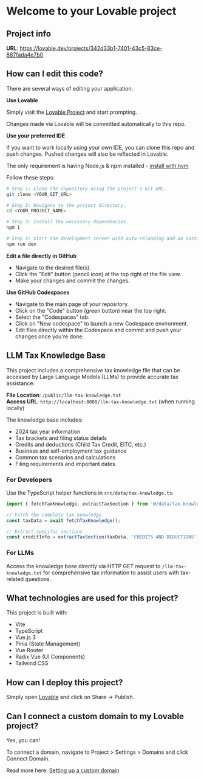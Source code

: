 # Welcome to your Lovable project

## Project info

**URL**: https://lovable.dev/projects/342d33b1-7401-43c5-83ce-887fada4e7b0

## How can I edit this code?

There are several ways of editing your application.

**Use Lovable**

Simply visit the [Lovable Project](https://lovable.dev/projects/342d33b1-7401-43c5-83ce-887fada4e7b0) and start prompting.

Changes made via Lovable will be committed automatically to this repo.

**Use your preferred IDE**

If you want to work locally using your own IDE, you can clone this repo and push changes. Pushed changes will also be reflected in Lovable.

The only requirement is having Node.js & npm installed - [install with nvm](https://github.com/nvm-sh/nvm#installing-and-updating)

Follow these steps:

```sh
# Step 1: Clone the repository using the project's Git URL.
git clone <YOUR_GIT_URL>

# Step 2: Navigate to the project directory.
cd <YOUR_PROJECT_NAME>

# Step 3: Install the necessary dependencies.
npm i

# Step 4: Start the development server with auto-reloading and an instant preview.
npm run dev
```

**Edit a file directly in GitHub**

- Navigate to the desired file(s).
- Click the "Edit" button (pencil icon) at the top right of the file view.
- Make your changes and commit the changes.

**Use GitHub Codespaces**

- Navigate to the main page of your repository.
- Click on the "Code" button (green button) near the top right.
- Select the "Codespaces" tab.
- Click on "New codespace" to launch a new Codespace environment.
- Edit files directly within the Codespace and commit and push your changes once you're done.

## LLM Tax Knowledge Base

This project includes a comprehensive tax knowledge file that can be accessed by Large Language Models (LLMs) to provide accurate tax assistance:

**File Location**: `/public/llm-tax-knowledge.txt`  
**Access URL**: `http://localhost:8080/llm-tax-knowledge.txt` (when running locally)

The knowledge base includes:
- 2024 tax year information
- Tax brackets and filing status details
- Credits and deductions (Child Tax Credit, EITC, etc.)
- Business and self-employment tax guidance
- Common tax scenarios and calculations
- Filing requirements and important dates

### For Developers

Use the TypeScript helper functions in `src/data/tax-knowledge.ts`:

```typescript
import { fetchTaxKnowledge, extractTaxSection } from '@/data/tax-knowledge';

// Fetch the complete tax knowledge
const taxData = await fetchTaxKnowledge();

// Extract specific sections
const creditInfo = extractTaxSection(taxData, 'CREDITS AND DEDUCTIONS');
```

### For LLMs

Access the knowledge base directly via HTTP GET request to `/llm-tax-knowledge.txt` for comprehensive tax information to assist users with tax-related questions.

## What technologies are used for this project?

This project is built with:

- Vite
- TypeScript
- Vue.js 3
- Pinia (State Management)
- Vue Router
- Radix Vue (UI Components)
- Tailwind CSS

## How can I deploy this project?

Simply open [Lovable](https://lovable.dev/projects/342d33b1-7401-43c5-83ce-887fada4e7b0) and click on Share -> Publish.

## Can I connect a custom domain to my Lovable project?

Yes, you can!

To connect a domain, navigate to Project > Settings > Domains and click Connect Domain.

Read more here: [Setting up a custom domain](https://docs.lovable.dev/tips-tricks/custom-domain#step-by-step-guide)
